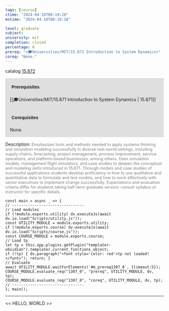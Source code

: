 ```yaml
---
tags: [course]
ctime: "2024-04-18T00:19:28"
mstime: "2024-04-18T00:19:28"

level: graduate
subject: 
university: mit
completion: closed
percentage: 0
prereq: "<🎓Universities/MIT/15.871 Introduction to System Dynamics>"
coreq: "None."
---
```


catalog [15.872](http://student.mit.edu/catalog/m15c.html#15.872)

<span style="display: block; padding: 15px; background-color: rgb(100, 100, 100, 0.2);"><font id="m_prereq1307_0" style="display: block; font-family: Arial, sans-serif; font-weight: bold; padding: 5px">Prerequisites</font><br><span id="prereq1307_0">[[🎓Universities/MIT/15.871 Introduction to System Dynamics | 15.871]]</span></span>
<span style="display: block; padding: 15px; background-color: rgb(100, 100, 100, 0.2);"><font id="m_coreq1307_0" style="display: block; font-family: Arial, sans-serif; font-weight: bold; padding: 5px">Corequisites</font><br><span id="coreq1307_0">None.</span></span>

<font style="">Description:</font>
<font style="color: grey; font-size: 0.8rem;">Emphasizes tools and methods needed to apply systems thinking and simulation modeling successfully in diverse real-world settings, including supply chains, forecasting, project management, process improvement, service operations, and platform-based businesses, among others. Uses simulation models, management flight simulators, and case studies to deepen the conceptual and modeling skills introduced in 15.871. Through models and case studies of successful applications students develop proficiency in how to use qualitative and quantitative data to formulate and test models, and how to work effectively with senior executives to implement change successfully. Expectations and evaluation criteria differ for students taking half-term graduate version; consult syllabus or instructor for specific details.</font>

```dataviewjs
const main = async _ => {
// --------------------------------
// Load modules
if (!module.exports.utility) dv.executeJs(await dv.io.load("Scripts/utility.js"));
const UTILITY_MODULE = module.exports.utility;
if (!module.exports.course) dv.executeJs(await dv.io.load("Scripts/course.js"));
const COURSE_MODULE = module.exports.course;
// Load tp
let tp = this.app.plugins.getPlugin("templater-obsidian").templater.current_functions_object;
if (!tp) { dv.paragraph("<font style='color: red'>tp not loaded!</font>"); return; }
// Evaluate
await UTILITY_MODULE.waitForElements(`#m_prereq1307_0`, {timeout:5});
COURSE_MODULE.evaluate_req("1307_0", "prereq", UTILITY_MODULE, dv, tp);
COURSE_MODULE.evaluate_req("1307_0", "coreq", UTILITY_MODULE, dv, tp);
// --------------------------------
}; main();
```

---

<< HELLO, WORLD >>

